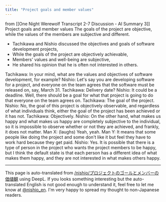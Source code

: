 ```yaml
---
title: "Project goals and member values"
---
```


from  [[One Night Werewolf Transcript 2-7 Discussion - AI Summary 3]]
Project goals and member values
The goals of the project are objective, while the values of the members are subjective and different.
- Tachikawa and Nishio discussed the objectives and goals of software development projects,
- While the goals of the project are objectively achievable,
- Members' values and well-being are subjective,
- He shared his opinion that he is often not interested in others.

Tachikawa: In your mind, what are the values and objectives of software development, for example?
Nishio: Let's say you are developing software for a project, and everyone on the team agrees that the software must be released on, say, March 31.
Tachikawa: Delivery date?
Nishio: It could be a deadline. Well, there should be a goal for what that project is going to do that everyone on the team agrees on.
Tachikawa: The goal of the project.
Nishio: No, the goal of this project is objectively observable, and regardless of what individuals think, either the goal of the project has been achieved or it has not.
Tachikawa: Objectively.
Nishio: On the other hand, what makes us happy and what makes us happy are completely subjective to the individual, so it is impossible to observe whether or not they are achieved, and frankly, it does not matter.
Man X: (laughs) Yeah, yeah.
Man Y: It means that some people like doing the project and some don't like it but feel they have to work hard because they get paid.
Nishio: Yes. It is possible that there is a type of person in the project who wants the project members to be happy, but I think the default state is that each person has a different idea of what makes them happy, and they are not interested in what makes others happy.


---
This page is auto-translated from [/nishio/プロジェクトのゴールとメンバーの価値観](https://scrapbox.io/nishio/プロジェクトのゴールとメンバーの価値観) using DeepL. If you looks something interesting but the auto-translated English is not good enough to understand it, feel free to let me know at [@nishio_en](https://twitter.com/nishio_en). I'm very happy to spread my thought to non-Japanese readers.